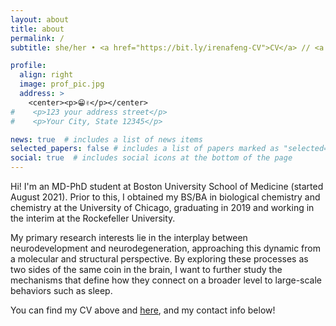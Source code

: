 ```yaml
---
layout: about
title: about
permalink: /
subtitle: she/her • <a href="https://bit.ly/irenafeng-CV">CV</a> // <a href="https://www.bumc.bu.edu/mdphd">BUSM MD-PhD</a> • <a href="https://www.bumc.bu.edu/anatneuro/">Anatomy & Neurobiology</a> • <a href="https://www.bumc.bu.edu/anatneuro/roussarie-lab/">Roussarie Lab</a>

profile:
  align: right
  image: prof_pic.jpg
  address: >
    <center><p>😁✌</p></center>
#    <p>123 your address street</p>
#    <p>Your City, State 12345</p>

news: true  # includes a list of news items
selected_papers: false # includes a list of papers marked as "selected={true}"
social: true  # includes social icons at the bottom of the page
---
```


Hi! I'm an MD-PhD student at Boston University School of Medicine (started August 2021). Prior to this, I obtained my BS/BA in biological chemistry and chemistry at the University of Chicago, graduating in 2019 and working in the interim at the Rockefeller University.

My primary research interests lie in the interplay between neurodevelopment and neurodegeneration, approaching this dynamic from a molecular and structural perspective. By exploring these processes as two sides of the same coin in the brain, I want to further study the mechanisms that define how they connect on a broader level to large-scale behaviors such as sleep.

You can find my CV above and [here](https://bit.ly/irenafeng-CV), and my contact info below!

